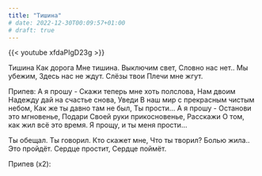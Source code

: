 ```yaml
---
title: "Тишина"
# date: 2022-12-30T00:09:57+01:00
# draft: true
---
```


{{< youtube xfdaPIgD23g >}}

Тишина
Как дорога
Мне тишина.
Выключим свет,
Словно нас нет..
Мы убежим,
Здесь нас не ждут.
Слёзы твои
Плечи мне жгут.

Припев:
А я прошу -
Скажи теперь мне хоть полслова,
Нам двоим
Надежду дай на счастье снова,
Уведи
В наш мир с прекрасным чистым небом,
Как же ты давно там не был,
Ты прости…
А я прошу -
Останови это мгновенье,
Подари
Своей руки прикосновенье,
Расскажи
О том, как жил всё это время.
Я прощу, и ты меня прости…

Ты обещал.
Ты говорил.
Кто скажет мне,
Что ты творил?
Болью жила..
Это пройдёт.
Сердце простит,
Сердце поймёт.

Припев (х2):
